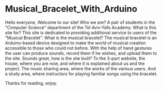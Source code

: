 # Musical_Bracelet_With_Arduino

Hello everyone,
Welcome to our site!
Who we are?
A pair of students in the "Computer Science" department of the Tel Aviv-Yafo Academy.
What is this site for?
This site is dedicated to providing additional service to users of the "Musical Bracelet".
What is the musical bracelet?
The musical bracelet is an Arduino-based device designed to make the world of musical creation accessible to those who could not before.
With the help of hand gestures the user can produce sounds, record them if he wishes, and upload them to the site.
Sounds great, how is the site built?
To the 3-part website, the house, where you are now, and where it is explained about us and the project.
The music sharing area, where the works of the various users.
And a study area, where instructors for playing familiar songs using the bracelet.

Thanks for reading, enjoy.
